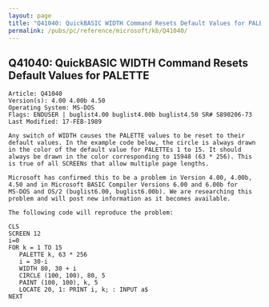 ```yaml
---
layout: page
title: "Q41040: QuickBASIC WIDTH Command Resets Default Values for PALETTE"
permalink: /pubs/pc/reference/microsoft/kb/Q41040/
---
```


## Q41040: QuickBASIC WIDTH Command Resets Default Values for PALETTE

	Article: Q41040
	Version(s): 4.00 4.00b 4.50
	Operating System: MS-DOS
	Flags: ENDUSER | buglist4.00 buglist4.00b buglist4.50 SR# S890206-73
	Last Modified: 17-FEB-1989
	
	Any switch of WIDTH causes the PALETTE values to be reset to their
	default values. In the example code below, the circle is always drawn
	in the color of the default value for PALETTEs 1 to 15. It should
	always be drawn in the color corresponding to 15948 (63 * 256). This
	is true of all SCREENs that allow multiple page lengths.
	
	Microsoft has confirmed this to be a problem in Version 4.00, 4.00b,
	4.50 and in Microsoft BASIC Compiler Versions 6.00 and 6.00b for
	MS-DOS and OS/2 (buglist6.00, buglist6.00b). We are researching this
	problem and will post new information as it becomes available.
	
	The following code will reproduce the problem:
	
	CLS
	SCREEN 12
	i=0
	FOR k = 1 TO 15
	   PALETTE k, 63 * 256
	   i = 30-i
	   WIDTH 80, 30 + i
	   CIRCLE (100, 100), 80, 5
	   PAINT (100, 100), k, 5
	   LOCATE 20, 1: PRINT i, k; : INPUT a$
	NEXT
